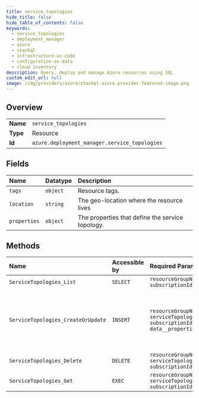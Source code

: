 ```yaml
---
title: service_topologies
hide_title: false
hide_table_of_contents: false
keywords:
  - service_topologies
  - deployment_manager
  - azure    
  - stackql
  - infrastructure-as-code
  - configuration-as-data
  - cloud inventory
description: Query, deploy and manage Azure resources using SQL
custom_edit_url: null
image: /img/providers/azure/stackql-azure-provider-featured-image.png
---
```

  
    

## Overview
<table><tbody>
<tr><td><b>Name</b></td><td><code>service_topologies</code></td></tr>
<tr><td><b>Type</b></td><td>Resource</td></tr>
<tr><td><b>Id</b></td><td><code>azure.deployment_manager.service_topologies</code></td></tr>
</tbody></table>

## Fields
| Name | Datatype | Description |
|:-----|:---------|:------------|
| `tags` | `object` | Resource tags. |
| `location` | `string` | The geo-location where the resource lives |
| `properties` | `object` | The properties that define the service topology. |
## Methods
| Name | Accessible by | Required Params | Description |
|:-----|:--------------|:----------------|:------------|
| `ServiceTopologies_List` | `SELECT` | `resourceGroupName, subscriptionId` |  |
| `ServiceTopologies_CreateOrUpdate` | `INSERT` | `resourceGroupName, serviceTopologyName, subscriptionId, data__properties` | Synchronously creates a new service topology or updates an existing service topology. |
| `ServiceTopologies_Delete` | `DELETE` | `resourceGroupName, serviceTopologyName, subscriptionId` |  |
| `ServiceTopologies_Get` | `EXEC` | `resourceGroupName, serviceTopologyName, subscriptionId` |  |
